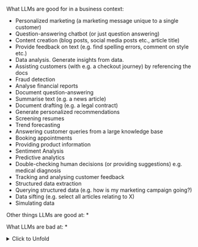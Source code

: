 
What LLMs are good for in a business context:
* Personalized marketing (a marketing message unique to a single customer)
* Question-answering chatbot (or just question answering)
* Content creation (blog posts, social media posts etc., article title)
* Provide feedback on text (e.g. find spelling errors, comment on style etc.)
* Data analysis. Generate insights from data.
* Assisting customers (with e.g. a checkout journey) by referencing the docs
* Fraud detection
* Analyse financial reports
* Document question-answering
* Summarise text (e.g. a news article)
* Document drafting (e.g. a legal contract)
* Generate personalized recommendations
* Screening resumes
* Trend forecasting
* Answering customer queries from a large knowledge base
* Booking appointments
* Providing product information
* Sentiment Analysis
* Predictive analytics 
* Double-checking human decisions (or providing suggestions) e.g. medical diagnosis
* Tracking and analysing customer feedback
* Structured data extraction
* Querying structured data (e.g. how is my marketing campaign going?)
* Data sifting (e.g. select all articles relating to X)
* Simulating data

Other things LLMs are good at:
* 

What LLMs are bad at:
*

<details>
  <summary>Click to Unfold</summary>
    Text here

    More text here
</details>
